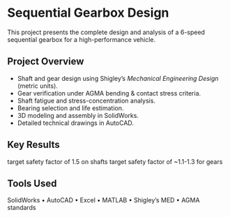 # Sequential Gearbox Design

This project presents the complete design and analysis of a 6-speed sequential gearbox for a high-performance vehicle.

## Project Overview
- Shaft and gear design using Shigley’s *Mechanical Engineering Design* (metric units).
- Gear verification under AGMA bending & contact stress criteria.
- Shaft fatigue and stress-concentration analysis.
- Bearing selection and life estimation.
- 3D modeling and assembly in SolidWorks.
- Detailed technical drawings in AutoCAD.

## Key Results
target safety factor of 1.5 on shafts
target safety factor of ~1.1-1.3 for gears

## Tools Used
SolidWorks • AutoCAD • Excel • MATLAB • Shigley’s MED • AGMA standards
